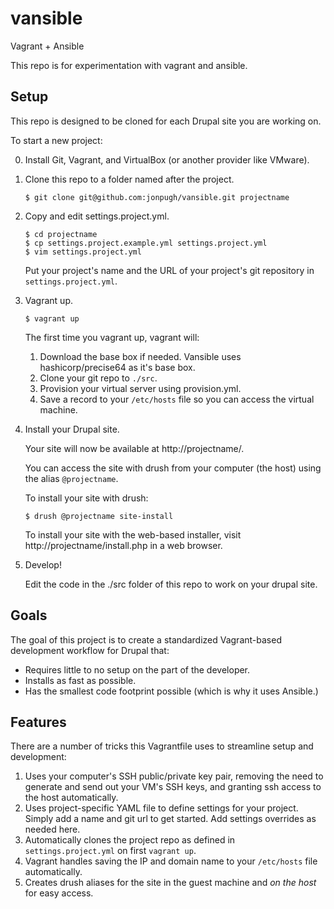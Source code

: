 vansible
========

Vagrant + Ansible

This repo is for experimentation with vagrant and ansible.

Setup
-----
This repo is designed to be cloned for each Drupal site you are working on.

To start a new project:

0. Install Git, Vagrant, and VirtualBox (or another provider like VMware).
1. Clone this repo to a folder named after the project.

    ```
    $ git clone git@github.com:jonpugh/vansible.git projectname
    ```
2. Copy and edit settings.project.yml.

    ```
    $ cd projectname
    $ cp settings.project.example.yml settings.project.yml
    $ vim settings.project.yml
    ```

    Put your project's name and the URL of your project's git repository in
    `settings.project.yml`.

3. Vagrant up.

    ```
    $ vagrant up
    ```

    The first time you vagrant up, vagrant will:

    1. Download the base box if needed.
      Vansible uses hashicorp/precise64 as it's base box.
    2. Clone your git repo to `./src`.
    3. Provision your virtual server using provision.yml.
    4. Save a record to your `/etc/hosts` file so you can access the virtual machine.

4. Install your Drupal site.

    Your site will now be available at http://projectname/.

    You can access the site with drush from your computer (the host) using the alias `@projectname`.

    To install your site with drush:

    ```
    $ drush @projectname site-install
    ```

    To install your site with the web-based installer, visit http://projectname/install.php in a web browser.

5. Develop!

    Edit the code in the ./src folder of this repo to work on your drupal site.


Goals
-----

The goal of this project is to create a standardized Vagrant-based development workflow for Drupal that:

- Requires little to no setup on the part of the developer.
- Installs as fast as possible.
- Has the smallest code footprint possible (which is why it uses Ansible.)

Features
--------

There are a number of tricks this Vagrantfile uses to streamline setup and development:

1. Uses your computer's SSH public/private key pair, removing the need to generate and send out your VM's SSH keys, and granting ssh access to the host automatically.
2. Uses project-specific YAML file to define settings for your project.  Simply add a name and git url to get started. Add settings overrides as needed here.
3. Automatically clones the project repo as defined in `settings.project.yml` on first `vagrant up`.
4. Vagrant handles saving the IP and domain name to your `/etc/hosts` file automatically.
5. Creates drush aliases for the site in the guest machine and *on the host* for easy access.


